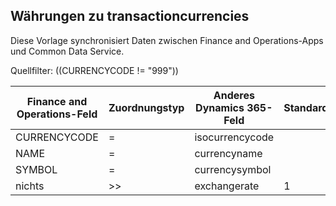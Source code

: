 ## <a name="currencies-to-transactioncurrencies"></a>Währungen zu transactioncurrencies

Diese Vorlage synchronisiert Daten zwischen Finance and Operations-Apps und Common Data Service.

Quellfilter: ((CURRENCYCODE != "999"))

Finance and Operations-Feld | Zuordnungstyp | Anderes Dynamics 365-Feld | Standardwert
---|---|---|---
CURRENCYCODE | = | isocurrencycode | 
NAME | = | currencyname | 
SYMBOL | = | currencysymbol | 
nichts | >> | exchangerate | 1
